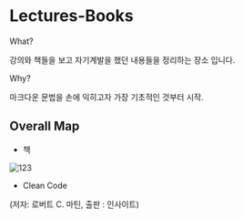 # Lectures-Books

What? 

강의와 책들을 보고 자기계발을 했던 내용들을 정리하는 장소 입니다.

Why?

마크다운 문법을 손에 익히고자 가장 기초적인 것부터 시작.




## Overall Map

- 책

![123](https://user-images.githubusercontent.com/59603054/118963495-73e20e80-b9a1-11eb-8a2b-ec4b5adb1cd7.jpg)


* Clean Code

(저자: 로버트 C. 마틴, 출판 : 인사이트)
